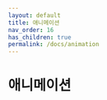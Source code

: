 ```yaml
---
layout: default
title: 애니메이션
nav_order: 16
has_children: true
permalink: /docs/animation
---
```

# 애니메이션